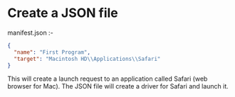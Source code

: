 # Create a JSON file

manifest.json :-

``` JSON
{
  "name": "First Program",
  "target": "Macintosh HD\\Applications\\Safari"
}
```

This will create a launch request to an application called Safari (web browser for Mac). The JSON file will create a driver for Safari and launch it.
